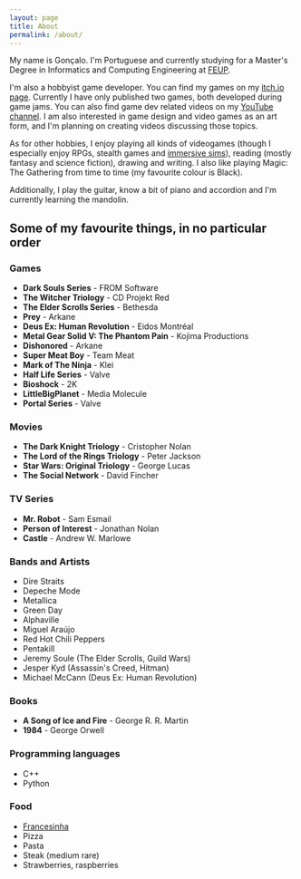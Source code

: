 ```yaml
---
layout: page
title: About
permalink: /about/
---
```


My name is Gonçalo. 
I'm Portuguese and currently studying for a Master's Degree in Informatics and Computing Engineering at [FEUP](https://sigarra.up.pt/feup/en/web_base.gera_pagina?p_pagina=boas%20vindas).

I'm also a hobbyist game developer. You can find my games on my [itch.io page](https://venompaco.itch.io/). 
Currently I have only published two games, both developed during game jams. You can also find game dev related videos on my [YouTube channel](https://www.youtube.com/channel/UCvL53_aSBTpDE0RN1dp6WkA). 
I am also interested in game design and video games as an art form, and I'm planning on creating videos discussing those topics.

As for other hobbies, I enjoy playing all kinds of videogames (though I especially enjoy RPGs, stealth games and [immersive sims](https://en.wikipedia.org/wiki/Immersive_sim)), reading (mostly fantasy and science fiction), drawing and writing. 
I also like playing Magic: The Gathering from time to time (my favourite colour is Black).

Additionally, I play the guitar, know a bit of piano and accordion and I'm currently learning the mandolin.

## Some of my favourite things, in no particular order

### Games
* **Dark Souls Series** - FROM Software
* **The Witcher Triology** - CD Projekt Red
* **The Elder Scrolls Series** - Bethesda
* **Prey** - Arkane
* **Deus Ex: Human Revolution** - Eidos Montréal
* **Metal Gear Solid V: The Phantom Pain** - Kojima Productions
* **Dishonored** - Arkane
* **Super Meat Boy** - Team Meat
* **Mark of The Ninja** - Klei
* **Half Life Series** - Valve
* **Bioshock** - 2K
* **LittleBigPlanet** - Media Molecule
* **Portal Series** - Valve

### Movies
* **The Dark Knight Triology** - Cristopher Nolan
* **The Lord of the Rings Triology** - Peter Jackson
* **Star Wars: Original Triology** - George Lucas
* **The Social Network** - David Fincher

### TV Series
* **Mr. Robot** - Sam Esmail
* **Person of Interest** - Jonathan Nolan
* **Castle** - Andrew W. Marlowe

### Bands and Artists
* Dire Straits
* Depeche Mode
* Metallica
* Green Day
* Alphaville
* Miguel Araújo
* Red Hot Chili Peppers
* Pentakill
* Jeremy Soule (The Elder Scrolls, Guild Wars)
* Jesper Kyd (Assassin's Creed, Hitman)
* Michael McCann (Deus Ex: Human Revolution)

### Books
* **A Song of Ice and Fire** - George R. R. Martin
* **1984** - George Orwell

### Programming languages
* C++
* Python

### Food
* [Francesinha](https://en.wikipedia.org/wiki/Francesinha)
* Pizza
* Pasta
* Steak (medium rare)
* Strawberries, raspberries
